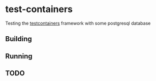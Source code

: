 # test-containers

Testing the [testcontainers](https://www.testcontainers.org) framework with some postgresql database

## Building


## Running


## TODO
